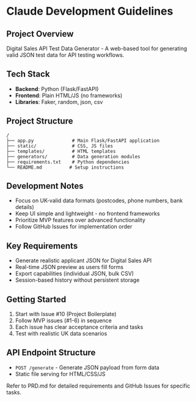 # Claude Development Guidelines

## Project Overview
Digital Sales API Test Data Generator - A web-based tool for generating valid JSON test data for API testing workflows.

## Tech Stack
- **Backend**: Python (Flask/FastAPI)
- **Frontend**: Plain HTML/JS (no frameworks)
- **Libraries**: Faker, random, json, csv

## Project Structure
```
/
├── app.py              # Main Flask/FastAPI application
├── static/             # CSS, JS files
├── templates/          # HTML templates
├── generators/         # Data generation modules
├── requirements.txt    # Python dependencies
└── README.md          # Setup instructions
```

## Development Notes
- Focus on UK-valid data formats (postcodes, phone numbers, bank details)
- Keep UI simple and lightweight - no frontend frameworks
- Prioritize MVP features over advanced functionality
- Follow GitHub Issues for implementation order

## Key Requirements
- Generate realistic applicant JSON for Digital Sales API
- Real-time JSON preview as users fill forms
- Export capabilities (individual JSON, bulk CSV)
- Session-based history without persistent storage

## Getting Started
1. Start with Issue #10 (Project Boilerplate)
2. Follow MVP issues (#1-6) in sequence
3. Each issue has clear acceptance criteria and tasks
4. Test with realistic UK data scenarios

## API Endpoint Structure
- `POST /generate` - Generate JSON payload from form data
- Static file serving for HTML/CSS/JS

Refer to PRD.md for detailed requirements and GitHub Issues for specific tasks.
